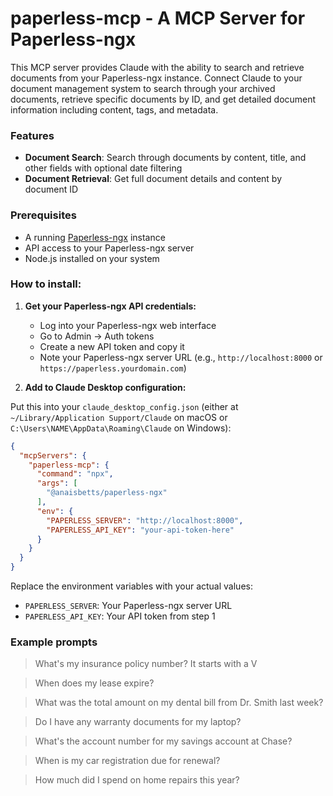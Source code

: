# paperless-mcp - A MCP Server for Paperless-ngx

This MCP server provides Claude with the ability to search and retrieve documents from your Paperless-ngx instance. Connect Claude to your document management system to search through your archived documents, retrieve specific documents by ID, and get detailed document information including content, tags, and metadata.

### Features

- **Document Search**: Search through documents by content, title, and other fields with optional date filtering
- **Document Retrieval**: Get full document details and content by document ID

### Prerequisites

- A running [Paperless-ngx](https://docs.paperless-ngx.com/) instance
- API access to your Paperless-ngx server
- Node.js installed on your system

### How to install:

1. **Get your Paperless-ngx API credentials:**
   - Log into your Paperless-ngx web interface
   - Go to Admin → Auth tokens
   - Create a new API token and copy it
   - Note your Paperless-ngx server URL (e.g., `http://localhost:8000` or `https://paperless.yourdomain.com`)

2. **Add to Claude Desktop configuration:**

Put this into your `claude_desktop_config.json` (either at `~/Library/Application Support/Claude` on macOS or `C:\Users\NAME\AppData\Roaming\Claude` on Windows):

```json
{
  "mcpServers": {
    "paperless-mcp": {
      "command": "npx",
      "args": [
        "@anaisbetts/paperless-ngx"
      ],
      "env": {
        "PAPERLESS_SERVER": "http://localhost:8000",
        "PAPERLESS_API_KEY": "your-api-token-here"
      }
    }
  }
}
```

Replace the environment variables with your actual values:
- `PAPERLESS_SERVER`: Your Paperless-ngx server URL
- `PAPERLESS_API_KEY`: Your API token from step 1

### Example prompts

> What's my insurance policy number? It starts with a V

> When does my lease expire?

> What was the total amount on my dental bill from Dr. Smith last week?

> Do I have any warranty documents for my laptop?

> What's the account number for my savings account at Chase?

> When is my car registration due for renewal?

> How much did I spend on home repairs this year?